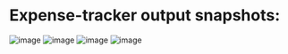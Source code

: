 # Expense-tracker output snapshots:
![image](https://github.com/Smriti-Suresh/Expense-tracker/assets/130530138/a74a5bfd-8f56-4f34-a303-c6f39c0d1be9)
![image](https://github.com/Smriti-Suresh/Expense-tracker/assets/130530138/f5379078-40f5-41f5-b821-0d36e716d8eb)
![image](https://github.com/Smriti-Suresh/Expense-tracker/assets/130530138/2cb4497f-3a9b-4715-82a8-b2c45de6782e)
![image](https://github.com/Smriti-Suresh/Expense-tracker/assets/130530138/474dbc72-9de7-489e-bc83-67942b03f118)



